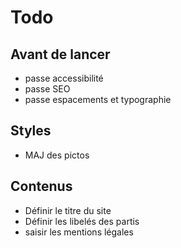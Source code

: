 # Todo

## Avant de lancer

- passe accessibilité
- passe SEO
- passe espacements et typographie

## Styles

- MAJ des pictos

## Contenus

- Définir le titre du site
- Définir les libelés des partis
- saisir les mentions légales
